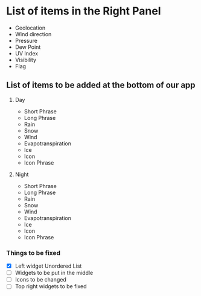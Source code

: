 # List of items in the Right Panel

- Geolocation
- Wind direction
- Pressure
- Dew Point
- UV Index
- Visibility
- Flag

## List of items to be added at the bottom of our app

1. Day
   - Short Phrase
   - Long Phrase
   - Rain
   - Snow
   - Wind
   - Evapotranspiration
   - Ice
   - Icon
   - Icon Phrase

2. Night
   - Short Phrase
   - Long Phrase
   - Rain
   - Snow
   - Wind
   - Evapotranspiration
   - Ice
   - Icon
   - Icon Phrase

### Things to be fixed

- [x] Left widget Unordered List
- [ ] Widgets to be put in the middle
- [ ] Icons to be changed
- [ ] Top right widgets to be fixed

